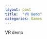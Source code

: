 ```yaml
---
layout: post
title:  "VR Demo"
categories: Games
---
```


VR demo

[VR-download]: https://overthealpsgame.com/